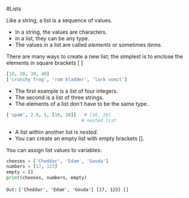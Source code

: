 #Lists 

Like a string, a list is a sequence of values.
- In a string, the values are characters.
- In a list, they can be any type.
- The values in a list are called *elements* or sometimes *items.* 

There are many ways to create a new list; the simplest is to enclose the elements in square brackets [ ] 
```python
[10, 20, 30, 40]
['crunchy frog', 'ram bladder', 'lark vomit']
```
- The first example is a list of four integers.
- The second is a list of three strings.
- The elements of a list don't have to be the same type..
```python
['spam', 2.0, 5, [10, 20]]   # [10, 20] 
                            # nested list
```

- A list within another list is *nested*.
- You can create an empty list with empty brackets [].

You can assign list values to variables:
```python
cheeses = ['Cheddar', 'Edam', 'Gouda']
numbers = [17, 123]
empty = []
print(cheeses, numbers, empty)
```
`Out:`
`['Cheddar', 'Edam', 'Gouda'] [17, 123] []`